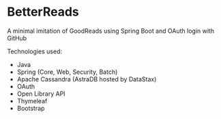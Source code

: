 # BetterReads

A minimal imitation of GoodReads using Spring Boot and OAuth login with GitHub


Technologies used:
- Java
- Spring (Core, Web, Security, Batch)
- Apache Cassandra (AstraDB hosted by DataStax)
- OAuth
- Open Library API
- Thymeleaf
- Bootstrap

